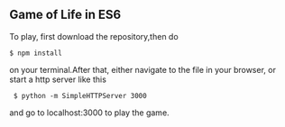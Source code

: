 ## Game of Life in ES6

To play, first download the repository,then do 

<code>$ npm install</code> 

on your terminal.After that, either navigate to the file in your browser, or start a http server like this

<code> $ python -m SimpleHTTPServer 3000</code> 

and go to localhost:3000 to play the game.


